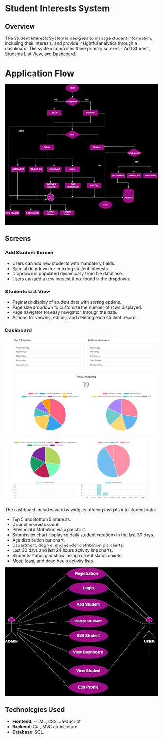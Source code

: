 # Student Interests System

## Overview

The Student Interests System is designed to manage student information, including their interests, and provide insightful analytics through a dashboard. The system comprises three primary screens - Add Student, Students List View, and Dashboard.

# Application Flow

![Alt text](appflow.jpg)

## Screens

### Add Student Screen

- Users can add new students with mandatory fields.
- Special dropdown for entering student interests.
- Dropdown is populated dynamically from the database.
- Users can add a new interest if not found in the dropdown.

### Students List View

- Paginated display of student data with sorting options.
- Page size dropdown to customize the number of rows displayed.
- Page navigator for easy navigation through the data.
- Actions for viewing, editing, and deleting each student record.

### Dashboard

![Alt text](7.jpeg)

![Alt text](8.jpeg)


The dashboard includes various widgets offering insights into student data:

- Top 5 and Bottom 5 Interests.
- Distinct interests count.
- Provincial distribution via a pie chart.
- Submission chart displaying daily student creations in the last 30 days.
- Age distribution bar chart.
- Department, degree, and gender distribution pie charts.
- Last 30 days and last 24 hours activity line charts.
- Students status grid showcasing current status counts.
- Most, least, and dead hours activity lists.

![Alt text](UseCaseDiagram.jpg)

## Technologies Used

- **Frontend:** HTML, CSS, JavaScript.
- **Backend:** C# ,  MVC architecture
- **Database:** SQL.


